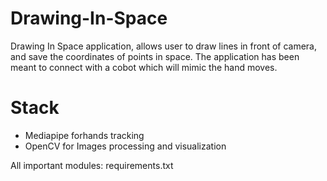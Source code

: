# Drawing-In-Space
Drawing In Space application, allows user to draw lines in front of camera, and save the coordinates of points in space.
The application has been meant to connect with a cobot which will mimic the hand moves. 

# Stack
* Mediapipe forhands tracking
* OpenCV for Images processing and visualization

All important modules: requirements.txt
